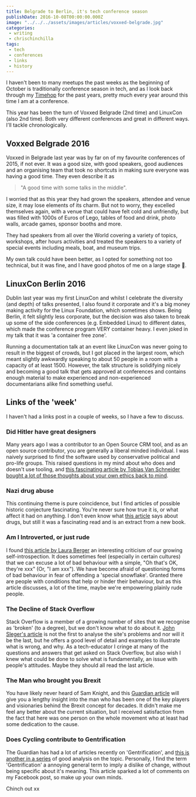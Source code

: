 ```yaml
---
title: Belgrade to Berlin, it's tech conference season
publishDate: 2016-10-08T00:00:00.000Z
image: "../../../assets/images/articles/voxxed-belgrade.jpg"
categories:
 - writing
 - chrischinchilla
tags:
 - tech
 - conferences
 - links
 - history
---
```


I haven't been to many meetups the past weeks as the beginning of October is traditionally conference season in tech, and as I look back through my [Timehop](https://timehop.com/) for the past years, pretty much every year around this time I am at a conference.

This year has been the turn of Voxxed Belgrade (2nd time) and LinuxCon (also 2nd time). Both very different conferences and great in different ways. I'll tackle chronologically.

## Voxxed Belgrade 2016

Voxxed in Belgrade last year was by far on of my favourite conferences of 2015, if not ever. It was a good size, with good speakers, good audiences and an organising team that took no shortcuts in making sure everyone was having a good time. They even describe it as

> "A good time with some talks in the middle".

I worried that as this year they had grown the speakers, attendee and venue size, it may lose elements of its charm. But not to worry, they excelled themselves again, with a venue that could have felt cold and unfriendly, but was filled with 1000s of Euros of Lego, tables of food and drink, photo walls, arcade games, sponsor booths and more.

They had speakers from all over the World covering a variety of topics, workshops, after hours activities and treated the speakers to a variety of special events including meals, boat, and museum trips.

My own talk could have been better, as I opted for something not too technical, but it was fine, and I have good photos of me on a large stage 😬.

## LinuxCon Berlin 2016

Dublin last year was my first LinuxCon and whilst I celebrate the diversity (and depth) of talks presented, I also found it corporate and it's a big money making activity for the Linux Foundation, which sometimes shows. Being Berlin, it felt slightly less corporate, but the decision was also taken to break up some of the side conferences (e.g. Embedded Linux) to different dates, which made the conference program VERY container heavy. I even joked in my talk that it was 'a container free zone'.

Running a documentation talk at an event like LinuxCon was never going to result in the biggest of crowds, but I got placed in the largest room, which meant slightly awkwardly speaking to about 50 people in a room with a capacity of at least 1500\. However, the talk structure is solidifying nicely and becoming a good talk that gets approved at conferences and contains enough material to make experienced and non-experienced documentarians alike find something useful.

## Links of the 'week'

I haven't had a links post in a couple of weeks, so I have a few to discuss.

### Did Hitler have great designers

Many years ago I was a contributor to an Open Source CRM tool, and as an open source contributor, you are generally a liberal minded individual. I was naively surprised to find the software used by conservative political and pro-life groups. This raised questions in my mind about who does and doesn't use tooling, and [this fascinating article by Tobias Van Schneider bought a lot of those thoughts about your own ethics back to mind](https://medium.com/desk-of-van-schneider/can-good-design-be-bad-design-f76504b8e018).

### Nazi drug abuse

This continuing theme is pure coincidence, but I find articles of possible historic conjecture fascinating. You're never sure how true it is, or what affect it had on anything. I don't even know what [this article](https://www.theguardian.com/books/2016/sep/25/blitzed-norman-ohler-adolf-hitler-nazi-drug-abuse-interview) says about drugs, but still it was a fascinating read and is an extract from a new book.

### Am I Introverted, or just rude

I found [this article by Laura Berger](https://www.nytimes.com/2016/09/25/opinion/sunday/am-i-introverted-or-just-rude.html) an interesting criticism of our growing self-introspection. It does sometimes feel (especially in certain cultures) that we can excuse a lot of bad behaviour with a simple, "Oh that's OK, they're xxx" (Or, "I am xxx"). We have become afraid of questioning forms of bad behaviour in fear of offending a 'special snowflake'. Granted there are people with conditions that help or hinder their behaviour, but as this article discusses, a lot of the time, maybe we're empowering plainly rude people.

### The Decline of Stack Overflow

Stack Overflow is a member of a growing number of sites that we recognise as 'broken' (to a degree), but we don't know what to do about it. [John Sleger's article](https://hackernoon.com/the-decline-of-stack-overflow-7cb69faa575d) is not the first to analyse the site's problems and nor will it be the last, but he offers a good level of detail and examples to illustrate what is wrong, and why. As a tech-educator I cringe at many of the questions and answers that get asked on Stack Overflow, but also wish I knew what could be done to solve what is fundamentally, an issue with people's attitudes. Maybe they should all read the last article.

### The Man who brought you Brexit

You have likely never heard of Sam Knight, and this [Guardian article](https://www.theguardian.com/politics/2016/sep/29/daniel-hannan-the-man-who-brought-you-brexit) will give you a lengthy insight into the man who has been one of the key players and visionaries behind the Brexit concept for decades. It didn't make me feel any better about the current situation, but I received satisfaction from the fact that here was one person on the whole movement who at least had some dedication to the cause.

### Does Cycling contribute to Gentrification

The Guardian has had a lot of articles recently on 'Gentrification', and [this is another in a series](https://www.theguardian.com/cities/2016/oct/05/blame-bike-cycling-contribute-city-gentrification) of good analysis on the topic. Personally, I find the term 'Gentrification' a annoying general term to imply a dislike of change, without being specific about it's meaning. This article sparked a lot of comments on my Facebook post, so make up your own minds.


Chinch out xx
